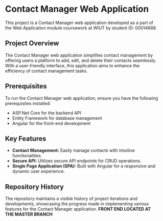 # Contact Manager Web Application

This project is a Contact Manager web application developed as a part of the Web Application module coursework at WIUT by student ID: 00014688.

## Project Overview
The Contact Manager web application simplifies contact management by offering users a platform to add, edit, and delete their contacts seamlessly. With a user-friendly interface, this application aims to enhance the efficiency of contact management tasks.

## Prerequisites
To run the Contact Manager web application, ensure you have the following prerequisites installed:
- ASP.Net Core for the backend API
- Entity Framework for database management
- Angular for the front-end development

## Key Features
- **Contact Management:** Easily manage contacts with intuitive functionalities.
- **Secure API:** Utilizes secure API endpoints for CRUD operations.
- **Single Page Application (SPA):** Built with Angular for a responsive and dynamic user experience.

## Repository History
The repository maintains a visible history of project iterations and developments, showcasing the progress made in implementing various features for the Contact Manager application.
**FRONT END LOCATED AT THE MASTER BRANCH**
